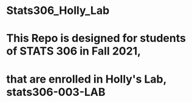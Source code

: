 # Stats306_Holly_Lab 

# This Repo is designed for students of STATS 306 in Fall 2021,
# that are enrolled in Holly's Lab, stats306-003-LAB
